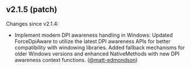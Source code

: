## v2.1.5 (patch)

Changes since v2.1.4:

- Implement modern DPI awareness handling in Windows: Updated ForceDpiAware to utilize the latest DPI awareness APIs for better compatibility with windowing libraries. Added fallback mechanisms for older Windows versions and enhanced NativeMethods with new DPI awareness context functions. ([@matt-edmondson](https://github.com/matt-edmondson))
